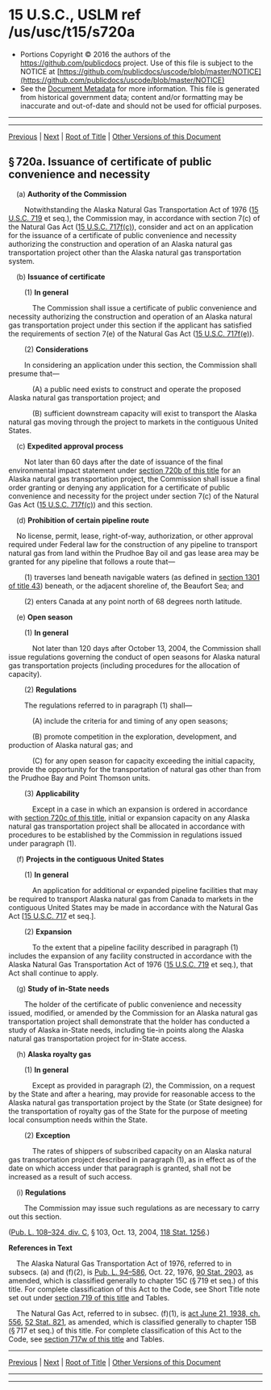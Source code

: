 ---
---

# 15 U.S.C., USLM ref /us/usc/t15/s720a

* Portions Copyright © 2016 the authors of the https://github.com/publicdocs project.
  Use of this file is subject to the NOTICE at [https://github.com/publicdocs/uscode/blob/master/NOTICE](https://github.com/publicdocs/uscode/blob/master/NOTICE)
* See the [Document Metadata](././../../../..//README.md) for more information.
  This file is generated from historical government data; content and/or formatting may be inaccurate and out-of-date and should not be used for official purposes.

----------
----------

[Previous](./../../../..//us/usc/t15/ch15D/m__us_usc_t15_s720.md) | [Next](./../../../..//us/usc/t15/ch15D/m__us_usc_t15_s720b.md) | [Root of Title](./../../../../) | [Other Versions of this Document](https://publicdocs.github.io/go/links?ns=uslm&ref=%2Fus%2Fusc%2Ft15%2Fs720a)

## § 720a. Issuance of certificate of public convenience and necessity

    (a) __Authority of the Commission__ 

        Notwithstanding the Alaska Natural Gas Transportation Act of 1976 ([15 U.S.C. 719][/us/usc/t15/s719] et seq.), the Commission may, in accordance with section 7(c) of the Natural Gas Act ([15 U.S.C. 717f(c)][/us/usc/t15/s717f/c]), consider and act on an application for the issuance of a certificate of public convenience and necessity authorizing the construction and operation of an Alaska natural gas transportation project other than the Alaska natural gas transportation system.

    (b) __Issuance of certificate__ 

        (1) __In general__ 

            The Commission shall issue a certificate of public convenience and necessity authorizing the construction and operation of an Alaska natural gas transportation project under this section if the applicant has satisfied the requirements of section 7(e) of the Natural Gas Act ([15 U.S.C. 717f(e)][/us/usc/t15/s717f/e]).

        (2) __Considerations__ 

        In considering an application under this section, the Commission shall presume that—

            (A) a public need exists to construct and operate the proposed Alaska natural gas transportation project; and

            (B) sufficient downstream capacity will exist to transport the Alaska natural gas moving through the project to markets in the contiguous United States.

    (c) __Expedited approval process__ 

        Not later than 60 days after the date of issuance of the final environmental impact statement under [section 720b of this title][/us/usc/t15/s720b] for an Alaska natural gas transportation project, the Commission shall issue a final order granting or denying any application for a certificate of public convenience and necessity for the project under section 7(c) of the Natural Gas Act ([15 U.S.C. 717f(c)][/us/usc/t15/s717f/c]) and this section.

    (d) __Prohibition of certain pipeline route__ 

    No license, permit, lease, right-of-way, authorization, or other approval required under Federal law for the construction of any pipeline to transport natural gas from land within the Prudhoe Bay oil and gas lease area may be granted for any pipeline that follows a route that—

        (1) traverses land beneath navigable waters (as defined in [section 1301 of title 43][/us/usc/t43/s1301]) beneath, or the adjacent shoreline of, the Beaufort Sea; and

        (2) enters Canada at any point north of 68 degrees north latitude.

    (e) __Open season__ 

        (1) __In general__ 

            Not later than 120 days after October 13, 2004, the Commission shall issue regulations governing the conduct of open seasons for Alaska natural gas transportation projects (including procedures for the allocation of capacity).

        (2) __Regulations__ 

        The regulations referred to in paragraph (1) shall—

            (A) include the criteria for and timing of any open seasons;

            (B) promote competition in the exploration, development, and production of Alaska natural gas; and

            (C) for any open season for capacity exceeding the initial capacity, provide the opportunity for the transportation of natural gas other than from the Prudhoe Bay and Point Thomson units.

        (3) __Applicability__ 

            Except in a case in which an expansion is ordered in accordance with [section 720c of this title][/us/usc/t15/s720c], initial or expansion capacity on any Alaska natural gas transportation project shall be allocated in accordance with procedures to be established by the Commission in regulations issued under paragraph (1).

    (f) __Projects in the contiguous United States__ 

        (1) __In general__ 

            An application for additional or expanded pipeline facilities that may be required to transport Alaska natural gas from Canada to markets in the contiguous United States may be made in accordance with the Natural Gas Act \[[15 U.S.C. 717][/us/usc/t15/s717] et seq.\].

        (2) __Expansion__ 

            To the extent that a pipeline facility described in paragraph (1) includes the expansion of any facility constructed in accordance with the Alaska Natural Gas Transportation Act of 1976 ([15 U.S.C. 719][/us/usc/t15/s719] et seq.), that Act shall continue to apply.

    (g) __Study of in-State needs__ 

        The holder of the certificate of public convenience and necessity issued, modified, or amended by the Commission for an Alaska natural gas transportation project shall demonstrate that the holder has conducted a study of Alaska in-State needs, including tie-in points along the Alaska natural gas transportation project for in-State access.

    (h) __Alaska royalty gas__ 

        (1) __In general__ 

            Except as provided in paragraph (2), the Commission, on a request by the State and after a hearing, may provide for reasonable access to the Alaska natural gas transportation project by the State (or State designee) for the transportation of royalty gas of the State for the purpose of meeting local consumption needs within the State.

        (2) __Exception__ 

            The rates of shippers of subscribed capacity on an Alaska natural gas transportation project described in paragraph (1), as in effect as of the date on which access under that paragraph is granted, shall not be increased as a result of such access.

    (i) __Regulations__ 

        The Commission may issue such regulations as are necessary to carry out this section.

([Pub. L. 108–324, div. C][/us/pl/108/324/dC], § 103, Oct. 13, 2004, [118 Stat. 1256][/us/stat/118/1256].)

 __References in Text__ 

    The Alaska Natural Gas Transportation Act of 1976, referred to in subsecs. (a) and (f)(2), is [Pub. L. 94–586][/us/pl/94/586], Oct. 22, 1976, [90 Stat. 2903][/us/stat/90/2903], as amended, which is classified generally to chapter 15C (§ 719 et seq.) of this title. For complete classification of this Act to the Code, see Short Title note set out under [section 719 of this title][/us/usc/t15/s719] and Tables.

    The Natural Gas Act, referred to in subsec. (f)(1), is [act June 21, 1938, ch. 556][/us/act/1938-06-21/ch556], [52 Stat. 821][/us/stat/52/821], as amended, which is classified generally to chapter 15B (§ 717 et seq.) of this title. For complete classification of this Act to the Code, see [section 717w of this title][/us/usc/t15/s717w] and Tables.

----------

[Previous](./../../../..//us/usc/t15/ch15D/m__us_usc_t15_s720.md) | [Next](./../../../..//us/usc/t15/ch15D/m__us_usc_t15_s720b.md) | [Root of Title](./../../../../) | [Other Versions of this Document](https://publicdocs.github.io/go/links?ns=uslm&ref=%2Fus%2Fusc%2Ft15%2Fs720a)

----------
----------

[/us/usc/t15/s719]: https://publicdocs.github.io/go/links?ns=uslm&ref=%2Fus%2Fusc%2Ft15%2Fs719
[/us/usc/t15/s717f/c]: https://publicdocs.github.io/go/links?ns=uslm&ref=%2Fus%2Fusc%2Ft15%2Fs717f%2Fc
[/us/usc/t15/s717f/e]: https://publicdocs.github.io/go/links?ns=uslm&ref=%2Fus%2Fusc%2Ft15%2Fs717f%2Fe
[/us/usc/t15/s720b]: https://publicdocs.github.io/go/links?ns=uslm&ref=%2Fus%2Fusc%2Ft15%2Fs720b
[/us/usc/t15/s717f/c]: https://publicdocs.github.io/go/links?ns=uslm&ref=%2Fus%2Fusc%2Ft15%2Fs717f%2Fc
[/us/usc/t43/s1301]: https://publicdocs.github.io/go/links?ns=uslm&ref=%2Fus%2Fusc%2Ft43%2Fs1301
[/us/usc/t15/s720c]: https://publicdocs.github.io/go/links?ns=uslm&ref=%2Fus%2Fusc%2Ft15%2Fs720c
[/us/usc/t15/s717]: https://publicdocs.github.io/go/links?ns=uslm&ref=%2Fus%2Fusc%2Ft15%2Fs717
[/us/usc/t15/s719]: https://publicdocs.github.io/go/links?ns=uslm&ref=%2Fus%2Fusc%2Ft15%2Fs719
[/us/pl/108/324/dC]: https://publicdocs.github.io/go/links?ns=uslm&ref=%2Fus%2Fpl%2F108%2F324%2FdC
[/us/stat/118/1256]: https://publicdocs.github.io/go/links?ns=uslm&ref=%2Fus%2Fstat%2F118%2F1256
[/us/pl/94/586]: https://publicdocs.github.io/go/links?ns=uslm&ref=%2Fus%2Fpl%2F94%2F586
[/us/stat/90/2903]: https://publicdocs.github.io/go/links?ns=uslm&ref=%2Fus%2Fstat%2F90%2F2903
[/us/usc/t15/s719]: https://publicdocs.github.io/go/links?ns=uslm&ref=%2Fus%2Fusc%2Ft15%2Fs719
[/us/act/1938-06-21/ch556]: https://publicdocs.github.io/go/links?ns=uslm&ref=%2Fus%2Fact%2F1938-06-21%2Fch556
[/us/stat/52/821]: https://publicdocs.github.io/go/links?ns=uslm&ref=%2Fus%2Fstat%2F52%2F821
[/us/usc/t15/s717w]: https://publicdocs.github.io/go/links?ns=uslm&ref=%2Fus%2Fusc%2Ft15%2Fs717w


